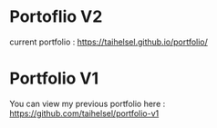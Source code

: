 # Portoflio V2
current portfolio : https://taihelsel.github.io/portfolio/

# Portfolio V1
You can view my previous portfolio here : https://github.com/taihelsel/portfolio-v1